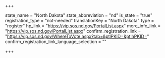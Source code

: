 +++

state_name = "North Dakota"
state_abbreviation = "nd"
is_state = "true"
registration_type = "not-needed"
translationKey = "North Dakota"
type = "register"
hp_link = "https://vip.sos.nd.gov/PortalList.aspx"
more_info_link = "https://vip.sos.nd.gov/PortalList.aspx"
confirm_registration_link = "https://vip.sos.nd.gov/WhereToVote.aspx?tab=&ptlPKID=&ptlhPKID="
confirm_registration_link_language_selection = ""

+++